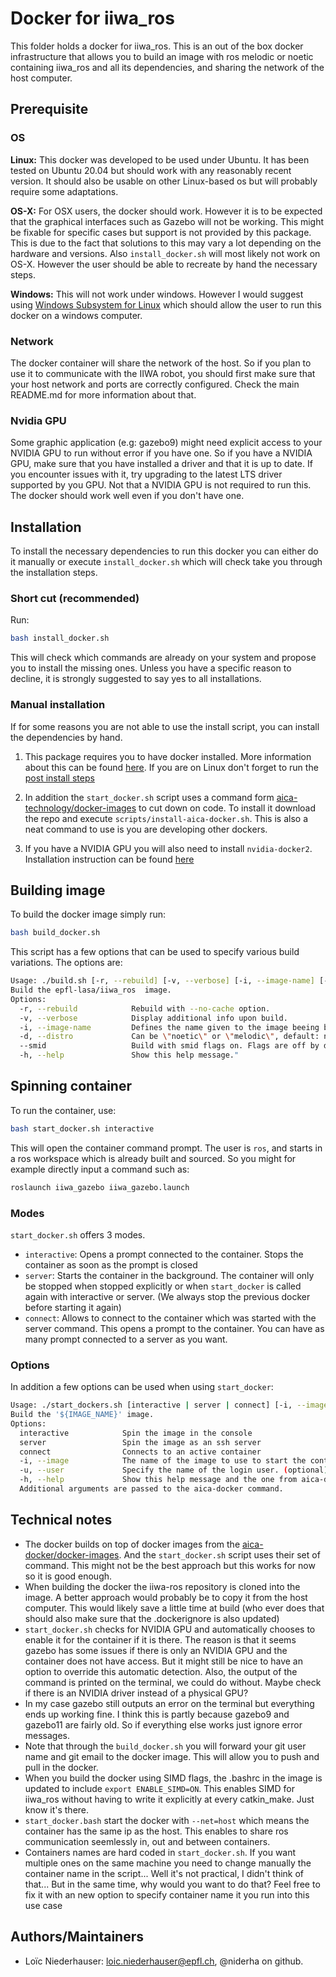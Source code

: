 # Docker for iiwa_ros

This folder holds a docker for iiwa_ros. This is an out of the box docker infrastructure that allows you to build an image with ros melodic or noetic containing iiwa_ros and all its dependencies, and sharing the network of the host computer.
## Prerequisite

### OS

**Linux:** This docker was developed to be used under Ubuntu. It has been tested on Ubuntu 20.04 but should work with any reasonably recent version. It should also be usable on other Linux-based os but will probably require some adaptations.

**OS-X:** For OSX users, the docker should work. However it is to be expected that the graphical interfaces such as Gazebo will not be working. This might be fixable for specific cases but support is not provided by this package. This is due to the fact that solutions to this may vary a lot depending on the hardware and versions. Also `install_docker.sh` will most likely not work on OS-X. However the user should be able to recreate by hand the necessary steps.

**Windows:** This will not work under windows. However I would suggest using [Windows Subsystem for Linux](https://learn.microsoft.com/en-us/windows/wsl/about) which should allow the user to run this docker on a windows computer.

### Network

The docker container will share the network of the host. So if you plan to use it to communicate with the IIWA robot, you should first make sure that your host network and ports are correctly configured. Check the main README.md for more information about that.

### Nvidia GPU

Some graphic application (e.g: gazebo9) might need explicit access to your NVIDIA GPU to run without error if you have one. So if you have a NVIDIA GPU, make sure that you have installed a driver and that it is up to date. If you encounter issues with it, try upgrading to the latest LTS driver supported by you GPU.
Not that a NVIDIA GPU is not required to run this. The docker should work well even if you don't have one.

## Installation

To install the necessary dependencies to run this docker you can either do it manually or execute `install_docker.sh` which will check take you through the installation steps.

### Short cut (recommended)

Run:
```bash
bash install_docker.sh
```

This will check which commands are already on your system and propose you to install the missing ones. Unless you have a specific reason to decline, it is strongly suggested to say yes to all installations.

### Manual installation

If for some reasons you are not able to use the install script, you can install the dependencies by hand. 

1. This package requires you to have docker installed. More information about this can be found [here](https://docs.docker.com/engine/install/). If you are on Linux don't forget to run the [post install steps](https://docs.docker.com/engine/install/linux-postinstall/)

2. In addition the `start_docker.sh` script uses a command form [aica-technology/docker-images](https://github.com/aica-technology/docker-images) to cut down on code. To install it download the repo and execute `scripts/install-aica-docker.sh`. This is also a neat command to use is you are developing other dockers.
3. If you have a NVIDIA GPU you will also need to install `nvidia-docker2`. Installation instruction can be found [here](https://docs.nvidia.com/datacenter/cloud-native/container-toolkit/install-guide.html)

## Building image

To build the docker image simply run:
```bash
bash build_docker.sh
```

This script has a few options that can be used to specify various build variations. The options are:
```bash
Usage: ./build.sh [-r, --rebuild] [-v, --verbose] [-i, --image-name] [-d, --distro] [--smid]
Build the epfl-lasa/iiwa_ros  image.
Options:
  -r, --rebuild            Rebuild with --no-cache option.
  -v, --verbose            Display additional info upon build.
  -i, --image-name         Defines the name given to the image beeing built. Default: epfl-lasa/iiwa_ros
  -d, --distro             Can be \"noetic\" or \"melodic\", default: noetic
  --smid                   Build with smid flags on. Flags are off by default.
  -h, --help               Show this help message."
```

## Spinning container

To run the container, use:
```bash
bash start_docker.sh interactive
```

This will open the container command prompt. The user is `ros`, and starts in a ros workspace which is already built and sourced. So you might for example directly input a command such as:
```bash
roslaunch iiwa_gazebo iiwa_gazebo.launch
```

### Modes

`start_docker.sh` offers 3 modes. 

- `interactive`: Opens a prompt connected to the container. Stops the container as soon as the prompt is closed
- `server`: Starts the container in the background. The container will only be stopped when stopped explicitly or when `start_docker` is called again with interactive or server. (We always stop the previous docker before starting it again)
- `connect`: Allows to connect to the container which was started with the server command. This opens a prompt to the container. You can have as many prompt connected to a server as you want.

### Options

In addition a few options can be used when using  `start_docker`:

```bash
Usage: ./start_dockers.sh [interactive | server | connect] [-i, --image] [-u, --user]
Build the '${IMAGE_NAME}' image.
Options:
  interactive            Spin the image in the console
  server                 Spin the image as an ssh server
  connect                Connects to an active container
  -i, --image            The name of the image to use to start the container
  -u, --user             Specify the name of the login user. (optional)
  -h, --help             Show this help message and the one from aica-docker
  Additional arguments are passed to the aica-docker command.
```

## Technical notes

- The docker builds on top of docker images from the [aica-docker/docker-images](https://github.com/aica-technology/docker-images). And the `start_docker.sh` script uses their set of command. This might not be the best approach but this works for now so it is good enough.
- When building the docker the iiwa-ros repository is cloned into the image. A better approach would probably be to copy it from the host computer. This would likely save a little time at build (who ever does that should also make sure that the .dockerignore is also updated)
- `start_docker.sh` checks for NVIDIA GPU and automatically chooses to enable it for the container if it is there. The reason is that it seems gazebo has some issues if there is only an NVIDIA GPU and the container does not have access. But it might still be nice to have an option to override this automatic detection. Also, the output of the command is printed on the terminal, we could do without. Maybe check if there is an NVIDIA driver instead of a physical GPU?
- In my case gazebo still outputs an error on the terminal but everything ends up working fine. I think this is partly because gazebo9 and gazebo11 are fairly old. So if everything else works just ignore error messages.
- Note that through the `build_docker.sh` you will forward your git user name and git email to the docker image. This will allow you to push and pull in the docker.
- When you build the docker using SIMD flags, the .bashrc in the image is updated to include `export ENABLE_SIMD=ON`. This enables SIMD for iiwa_ros without having to write it explicitly at every catkin_make. Just know it's there.
- `start_docker.bash` start the docker with `--net=host` which means the container has the same ip as the host. This enables to share ros communication seemlessly in, out and between containers.
- Containers names are hard coded in `start_docker.sh`. If you want multiple ones on the same machine you need to change manually the container name in the script... Well it's not practical, I didn't think of that... But in the same time, why would you want to do that? Feel free to fix it with an new option to specify container name it you run into this use case

## Authors/Maintainers

- Loïc Niederhauser: loic.niederhauser@epfl.ch, @niderha on github.

